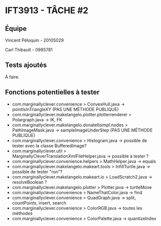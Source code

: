 # IFT3913 - TÂCHE #2
## Équipe

Vincent Péloquin - 20105029

Carl Thibault - 0985781

## Tests ajoutés 

À faire.

## Fonctions potentielles à tester

- com.marginallyclever.convenience > ConvexHull.java -> pointIsInTriangleXY (PAS UNE MÉTHODE PUBLIQUE)
- com.marginallyclever.makelangelo.plotter.plotterrenderer > Polargraph.java -> IK, FK
- com.marginallyclever.makelangelo.donatelloimpl.nodes > PathImageMask.java -> sampleImageUnderStep (PAS UNE MÉTHODE PUBLIQUE)
- com.marginallyclever.convenience > Histogram.java -> possible de tester avec la classe BufferedImage?
- com.marginallyclever.util > MarginallyCleverTranslationXmlFileHelper.java -> possible à tester ?
- com.marginallyclever.convenience.helpers > MathHelper.java -> equals
- com.marginallyclever.makelangelo.makeart.tools > InfillTurtle.java -> possible de tester "run"?
- com.marginallyclever.makelangelo.makeart.io > LoadScratch2.java -> resolveBoolean ?
- com.marginallyclever.makelangelo.plotter > Plotter.java -> turtleMove
- com.marginallyclever.convenience > NameThatColor.java -> find
- com.marginallyclever.convenience > QuadGraph.java -> split, countPoints, insert, search
- com.marginallyclever.convenience > ColorRGB.java -> toutes les méthodes
- com.marginallyclever.convenience > ColorPalette.java -> quantizeIndex
